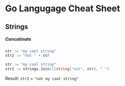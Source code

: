 # Go Langugage Cheat Sheet

## Strings

##### Concatinate


```go
str := "my cool string"
str2 := "not " + str
```
  
```go
str := "my cool string"
str2 := strings.Join([]string{"not", str}, " ")
```

Result:
`str2` = `"not my cool string"` 